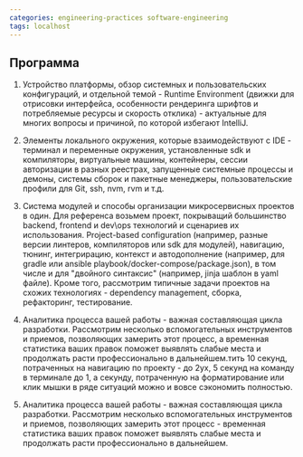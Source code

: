 ```yaml
---
categories: engineering-practices software-engineering
tags: localhost 
---
```

## Программа
1. Устройство платформы, обзор системных и пользовательских конфигураций, и отдельной темой - Runtime Environment (движки для отрисовки интерфейса, особенности рендеринга шрифтов и потребляемые ресурсы и скорость отклика) - актуальные для многих вопросы и причиной, по которой избегают IntelliJ.

2. Элементы локального окружения, которые взаимодействуют с IDE - терминал и переменные окружения, установленные sdk и компиляторы, виртуальные машины, контейнеры, сессии авторизации в разных реестрах, запущенные системные процессы и демоны, системы сборок и пакетные менеджеры, пользовательские профили для Git, ssh, nvm, rvm и т.д.

3. Система модулей и способы организации микросервисных проектов в один. Для референса возьмем проект, покрыващий большинство backend, frontend и dev\ops технологий и сценариев их использования. Project-based configuration (например, разные версии линтеров, компиляторов или sdk для модулей), навигацию, тюнинг, интегрирацию, контекст и автодополнение (например, для gradle или ansible playbook/docker-compose/package.json), в том числе и для "двойного синтаксис" (например, jinja шаблон в yaml файле). Кроме того, рассмотрим типичные задачи проектов на схожих технологиях - dependency management, сборка, рефакторинг, тестирование.
    
4. Аналитика процесса вашей работы - важная составляющая цикла разработки. Рассмотрим несколько вспомогательных инструментов и приемов, позволяющих замерить этот процесс, а временная статистика ваших правок поможет выявлять слабые места и продолжать расти профессионально в дальнейшем.тить 10 секунд, потраченных на навигацию по проекту - до 2ух, 5 секунд на команду в терминале до 1, а секунду, потраченную на форматирование или клик мышки в ряде ситуаций можно и вовсе сэкономить полностью.

5. Аналитика процесса вашей работы - важная составляющая цикла разработки. Рассмотрим несколько вспомогательных инструментов и приемов, позволяющих замерить этот процесс - временная статистика ваших правок поможет выявлять слабые места и продолжать расти профессионально в дальнейшем.
